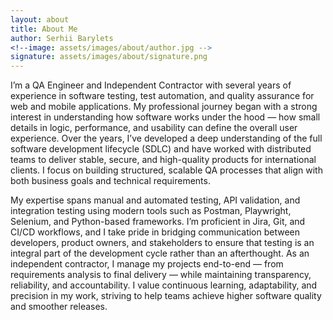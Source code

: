 ```yaml
---
layout: about
title: About Me
author: Serhii Barylets
<!--image: assets/images/about/author.jpg -->
signature: assets/images/about/signature.png
---
```


I’m a QA Engineer and Independent Contractor with several years of experience in software testing, test automation, 
and quality assurance for web and mobile applications. My professional journey began with a strong interest 
in understanding how software works under the hood — how small details in logic, performance, and usability can define the overall user experience. 
Over the years, I’ve developed a deep understanding of the full software development lifecycle (SDLC) and have worked with distributed teams to deliver stable, 
secure, and high-quality products for international clients. I focus on building structured, scalable QA processes that align with both business goals and technical requirements.

My expertise spans manual and automated testing, API validation, and integration testing using modern tools such as Postman, Playwright, Selenium, and Python-based frameworks. 
I’m proficient in Jira, Git, and CI/CD workflows, and I take pride in bridging communication between developers, product owners, and stakeholders 
to ensure that testing is an integral part of the development cycle rather than an afterthought. As an independent contractor, 
I manage my projects end-to-end — from requirements analysis to final delivery — while maintaining transparency, reliability, and accountability. 
I value continuous learning, adaptability, and precision in my work, striving to help teams achieve higher software quality and smoother releases.
